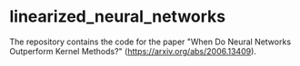 # linearized_neural_networks
The repository contains the code for the paper "When Do Neural Networks Outperform Kernel Methods?" (https://arxiv.org/abs/2006.13409). 
